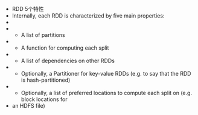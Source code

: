 * RDD 5个特性
* Internally, each RDD is characterized by five main properties:
*
*  - A list of partitions
*  - A function for computing each split
*  - A list of dependencies on other RDDs
*  - Optionally, a Partitioner for key-value RDDs (e.g. to say that the RDD is hash-partitioned)
*  - Optionally, a list of preferred locations to compute each split on (e.g. block locations for
*    an HDFS file)